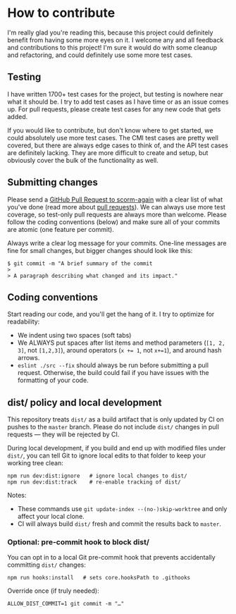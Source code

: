 # How to contribute

I'm really glad you're reading this, because this project could definitely benefit from having some more eyes on it. I welcome any and all feedback and contributions to this project! I'm sure it would do with some cleanup and refactoring, and could definitely use some more test cases.

## Testing

I have written 1700+ test cases for the project, but testing is nowhere near what it should be. I try to add test cases as I have time or as an issue comes up. For pull requests, please create test cases for any new code that gets added.

If you would like to contribute, but don't know where to get started, we could absolutely use more test cases. The CMI test cases are pretty well covered, but there are always edge cases to think of, and the API test cases are definitely lacking. They are more difficult to create and setup, but obviously cover the bulk of the functionality as well.

## Submitting changes

Please send a [GitHub Pull Request to scorm-again](https://github.com/jcputney/scorm-again/pull/new/master) with a clear list of what you've done (read more about [pull requests](http://help.github.com/pull-requests/)). We can always use more test coverage, so test-only pull requests are always more than welcome. Please follow the coding conventions (below) and make sure all of your commits are atomic (one feature per commit).

Always write a clear log message for your commits. One-line messages are fine for small changes, but bigger changes should look like this:

    $ git commit -m "A brief summary of the commit
    >
    > A paragraph describing what changed and its impact."

## Coding conventions

Start reading our code, and you'll get the hang of it. I try to optimize for readability:

- We indent using two spaces (soft tabs)
- We ALWAYS put spaces after list items and method parameters (`[1, 2, 3]`, not `[1,2,3]`), around operators (`x += 1`, not `x+=1`), and around hash arrows.
- `eslint ./src --fix` should always be run before submitting a pull request. Otherwise, the build could fail if you have issues with the formatting of your code.

## dist/ policy and local development

This repository treats `dist/` as a build artifact that is only updated by CI on pushes to the `master` branch. Please do not include `dist/` changes in pull requests — they will be rejected by CI.

During local development, if you build and end up with modified files under `dist/`, you can tell Git to ignore local edits to that folder to keep your working tree clean:

```
npm run dev:dist:ignore   # ignore local changes to dist/
npm run dev:dist:track    # re-enable tracking of dist/
```

Notes:
- These commands use `git update-index --(no-)skip-worktree` and only affect your local clone.
- CI will always build `dist/` fresh and commit the results back to `master`.

### Optional: pre-commit hook to block dist/

You can opt in to a local Git pre-commit hook that prevents accidentally committing `dist/` changes:

```
npm run hooks:install   # sets core.hooksPath to .githooks
```

Override once (if truly needed):

```
ALLOW_DIST_COMMIT=1 git commit -m "…"
```
